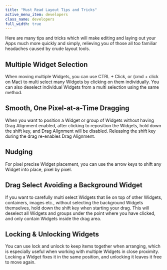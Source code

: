 ```yaml
---
title: "Must Read Layout Tips and Tricks"
active_menu_item: developers
class_name: developers
full_width: true
---
```



Here are many tips and tricks which will make editing and laying out your Apps much more quickly and simply, relieving you of those all too familiar headaches caused by crude layout tools.

## Multiple Widget Selection

When moving multiple Widgets, you can use CTRL + Click, or (cmd + click on Mac) to multi select many Widgets by clicking on them individually. You can also deselect individual Widgets from a multi selection using the same method.

## Smooth, One Pixel-at-a-Time Dragging

When you want to position a Widget or group of Widgets without having Drag Alignment enabled, after clicking to reposition the Widgets, hold down the shift key, and Drag Alignment will be disabled. Releasing the shift key during the drag re-enables Drag Alignment.

## Nudging

For pixel precise Widget placement, you can use the arrow keys to shift any Widget into place, pixel by pixel.

## Drag Select Avoiding a Background Widget

If you want to carefully multi select Widgets that lie on top of other Widgets, containers, images etc., without selecting the background Widgets themselves, hold down the shift key when starting your drag. This will deselect all Widgets and groups under the point where you have clicked, and only contain Widgets inside the drag area.

## Locking & Unlocking Widgets

You can use lock and unlock to keep items together when arranging, which is especially useful when working with multiple Widgets in close proximity. Locking a Widget fixes it in the same position, and unlocking it leaves it free to move again.

